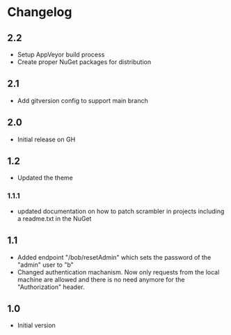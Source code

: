 # Changelog

## 2.2
* Setup AppVeyor build process
* Create proper NuGet packages for distribution

## 2.1
* Add gitversion config to support main branch

## 2.0
* Initial release on GH

## 1.2
* Updated the theme

### 1.1.1
* updated documentation on how to patch scrambler in projects including a 
  readme.txt in the NuGet

## 1.1
* Added endpoint "/bob/resetAdmin"  which sets the password of the "admin" user to "b"
* Changed authentication machanism. Now only requests from the local machine are
  allowed and there is no need anymore for the "Authorization" header.

## 1.0
* Initial version
